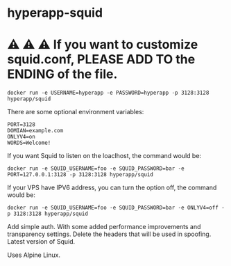 # hyperapp-squid


:warning: :warning: :warning: If you want to customize squid.conf, PLEASE ADD TO the ENDING of the file.
==========================================================================================================


```
docker run -e USERNAME=hyperapp -e PASSWORD=hyperapp -p 3128:3128 hyperapp/squid
```

There are some optional environment variables:

```
PORT=3128
DOMIAN=example.com
ONLYV4=on
WORDS=Welcome!
```

If you want Squid to listen on the loaclhost, the command would be:

```
docker run -e SQUID_USERNAME=foo -e SQUID_PASSWORD=bar -e PORT=127.0.0.1:3128 -p 3128:3128 hyperapp/squid
```

If your VPS have IPV6 address, you can turn the option off, the command would be:

```
docker run -e SQUID_USERNAME=foo -e SQUID_PASSWORD=bar -e ONLYV4=off -p 3128:3128 hyperapp/squid
```

Add simple auth.
With some added performance improvements and transparency settings.
Delete the headers that will be used in spoofing.
Latest version of Squid.

Uses Alpine Linux.
